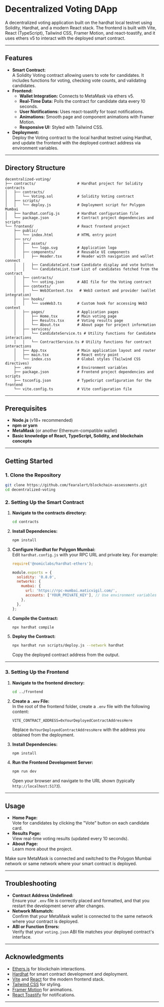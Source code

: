 <!-- @format -->

# Decentralized Voting DApp

A decentralized voting application built on the hardhat local testnet using Solidity, Hardhat, and a modern React stack. The frontend is built with Vite, React (TypeScript), Tailwind CSS, Framer Motion, and react-toastify, and it uses ethers v5 to interact with the deployed smart contract.

---

## Features

- **Smart Contract:**  
  A Solidity Voting contract allowing users to vote for candidates. It includes functions for voting, checking vote counts, and validating candidates.
- **Frontend:**
  - **Wallet Integration:** Connects to MetaMask via ethers v5.
  - **Real-Time Data:** Polls the contract for candidate data every 10 seconds.
  - **User Notifications:** Uses react-toastify for toast notifications.
  - **Animations:** Smooth page and component animations with Framer Motion.
  - **Responsive UI:** Styled with Tailwind CSS.
- **Deployment:**  
  Deploy the Voting contract to the local hardhat testnet using Hardhat, and update the frontend with the deployed contract address via environment variables.

---

## Directory Structure

```
decentralized-voting/
├── contracts/                   # Hardhat project for Solidity contracts
│   ├── contracts/
│   │   └── Voting.sol           # Solidity Voting contract
│   ├── scripts/
│   │   └── deploy.js            # Deployment script for Polygon Mumbai
│   ├── hardhat.config.js        # Hardhat configuration file
│   └── package.json             # Contract project dependencies and scripts
└── frontend/                    # React frontend project
    ├── public/
    │   └── index.html           # HTML entry point
    ├── src/
    │   ├── assets/
    │   │   └── logo.svg         # Application logo
    │   ├── components/          # Reusable UI components
    │   │   ├── Header.tsx       # Header with navigation and wallet connect
    │   │   ├── CandidateCard.tsx# Candidate display and vote button
    │   │   └── CandidateList.tsx# List of candidates fetched from the contract
    │   ├── contracts/
    │   │   └── voting.json      # ABI file for the Voting contract
    │   ├── contexts/
    │   │   └── Web3Context.tsx   # Web3 context and provider (wallet integration)
    │   ├── hooks/
    │   │   └── useWeb3.ts       # Custom hook for accessing Web3 context
    │   ├── pages/               # Application pages
    │   │   ├── Home.tsx         # Main voting page
    │   │   ├── Results.tsx      # Voting results page
    │   │   └── About.tsx        # About page for project information
    │   ├── services/
    │   │   └── CandidateService.ts # Utility functions for Candidate interactions
    │   │   └── ContractService.ts # Utility functions for contract interactions
    │   ├── App.tsx              # Main application layout and router
    │   ├── main.tsx             # React entry point
    │   └── index.css            # Global styles (Tailwind CSS directives)
    ├── .env                     # Environment variables
    ├── package.json             # Frontend project dependencies and scripts
    ├── tsconfig.json            # TypeScript configuration for the frontend
    └── vite.config.ts           # Vite configuration file
```

---

## Prerequisites

- **Node.js** (v18+ recommended)
- **npm or yarn**
- **MetaMask** (or another Ethereum-compatible wallet)
- **Basic knowledge of React, TypeScript, Solidity, and blockchain concepts**

---

## Getting Started

### 1. Clone the Repository

```bash
git clone https://github.com/fearalert/blockchain-assessments.git
cd decentralized-voting
```

### 2. Setting Up the Smart Contract

1. **Navigate to the contracts directory:**

   ```bash
   cd contracts
   ```

2. **Install Dependencies:**

   ```bash
   npm install
   ```

3. **Configure Hardhat for Polygon Mumbai:**  
   Edit `hardhat.config.js` with your RPC URL and private key. For example:

   ```js
   require('@nomiclabs/hardhat-ethers');

   module.exports = {
     solidity: '0.8.0',
     networks: {
       mumbai: {
         url: 'https://rpc-mumbai.maticvigil.com/',
         accounts: ['YOUR_PRIVATE_KEY'], // Use environment variables in production
       },
     },
   };
   ```

4. **Compile the Contract:**

   ```bash
   npx hardhat compile
   ```

5. **Deploy the Contract:**

   ```bash
   npx hardhat run scripts/deploy.js --network hardhat
   ```

   Copy the deployed contract address from the output.

---

### 3. Setting Up the Frontend

1. **Navigate to the frontend directory:**

   ```bash
   cd ../frontend
   ```

2. **Create a `.env` File:**  
   In the root of the frontend folder, create a `.env` file with the following content:

   ```env
   VITE_CONTRACT_ADDRESS=0xYourDeployedContractAddressHere
   ```

   Replace `0xYourDeployedContractAddressHere` with the address you obtained from the deployment.

3. **Install Dependencies:**

   ```bash
   npm install
   ```

4. **Run the Frontend Development Server:**

   ```bash
   npm run dev
   ```

   Open your browser and navigate to the URL shown (typically `http://localhost:5173`).

---

## Usage

- **Home Page:**  
  Vote for candidates by clicking the "Vote" button on each candidate card.
- **Results Page:**  
  View real-time voting results (updated every 10 seconds).
- **About Page:**  
  Learn more about the project.

Make sure MetaMask is connected and switched to the Polygon Mumbai network or same network where your smart contract is deployed.

---

## Troubleshooting

- **Contract Address Undefined:**  
  Ensure your `.env` file is correctly placed and formatted, and that you restart the development server after changes.
- **Network Mismatch:**  
  Confirm that your MetaMask wallet is connected to the same network where your contract is deployed.
- **ABI or Function Errors:**  
  Verify that your `voting.json` ABI file matches your deployed contract's interface.

---

## Acknowledgments

- [Ethers.js](https://docs.ethers.org/) for blockchain interactions.
- [Hardhat](https://hardhat.org/) for smart contract development and deployment.
- [Vite](https://vitejs.dev/) and [React](https://reactjs.org/) for the modern frontend stack.
- [Tailwind CSS](https://tailwindcss.com/) for styling.
- [Framer Motion](https://www.framer.com/motion/) for animations.
- [React Toastify](https://fkhadra.github.io/react-toastify/) for notifications.

---
